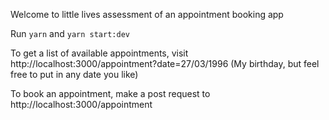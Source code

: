Welcome to little lives assessment of an appointment booking app

Run `yarn` and `yarn start:dev`

To get a list of available appointments, visit http://localhost:3000/appointment?date=27/03/1996
(My birthday, but feel free to put in any date you like)

To book an appointment, make a post request to http://localhost:3000/appointment
